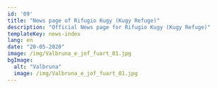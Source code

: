 ```yaml
---
id: '09'
title: "News page of Rifugio Kugy (Kugy Refuge)"
description: "Official News page for Rifugio Kugy (Kugy Refuge)"
templateKey: news-index
lang: en
date: "20-05-2020"
image: /img/Valbruna_e_jof_fuart_01.jpg
bgImage:
  alt: "Valbruna"
  image: /img/Valbruna_e_jof_fuart_01.jpg
---
```

